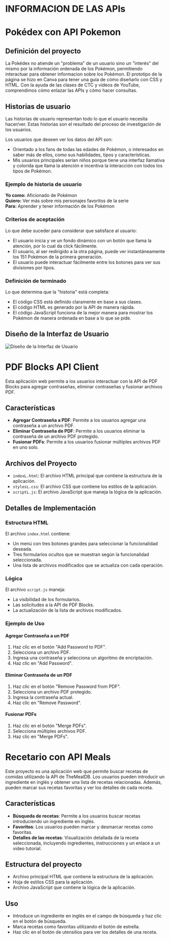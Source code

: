 # INFORMACION DE LAS APIs

# Pokédex con API Pokemon

## Definición del proyecto
La Pokédex no atiende un "problema" de un usuario sino un "interés" del mismo por la información ordenada de los Pokémon, permitiendo interactuar para obtener informacion sobre los Pokémon. El prototipo de la página se hizo en Canva para tener una guía de cómo diseñarlo con CSS y HTML. Con la ayuda de las clases de CTC y videos de YouTube, comprendimos cómo enlazar las APIs y cómo hacer consultas. 

## Historias de usuario
Las historias de usuario representan todo lo que el usuario necesita hacer/ver. Estas historias son el resultado del proceso de investigación de los usuarios. 


Los usuarios que deseen ver los datos del API son:

- Orientado a los fans de todas las edades de Pokémon, o interesados en saber más de ellos, como sus habilidades, tipos y características.
- Mis usuarios principales serían niños porque tiene una interfaz llamativa y colorida que llama la atención e incentiva la interacción con todos los tipos de Pokémon.

### Ejemplo de historia de usuario
**Yo como:** Aficionado de Pokémon  
**Quiero:** Ver más sobre mis personajes favoritos de la serie  
**Para:** Aprender y tener información de los Pokémon

### Criterios de aceptación
Lo que debe suceder para considerar que satisface al usuario:

- El usuario inicia y ve un fondo dinámico con un botón que llama la atención, por lo cual da click fácilmente.
- El usuario, al ser redirigido a la otra página, puede ver instantáneamente los 151 Pokémon de la primera generación.
- El usuario puede interactuar fácilmente entre los botones para ver sus divisiones por tipos.

### Definición de terminado
Lo que determina que la "historia" está completa:

- El código CSS está definido claramente en base a sus clases.
- El código HTML es generado por la API de manera rápida.
- El código JavaScript funciona de la mejor manera para mostrar los Pokémon de manera ordenada en base a lo que se pide.

## Diseño de la Interfaz de Usuario
![Diseño de la Interfaz de Usuario](https://github.com/jezabel7/ProyectoAPI/blob/main/API%20Jezabel/assetsJ/filesJ/Pokedex.jpg)

# PDF Blocks API Client

Esta aplicación web permite a los usuarios interactuar con la API de PDF Blocks para agregar contraseñas, eliminar contraseñas y fusionar archivos PDF. 

## Características

- **Agregar Contraseña a PDF**: Permite a los usuarios agregar una contraseña a un archivo PDF.
- **Eliminar Contraseña de PDF**: Permite a los usuarios eliminar la contraseña de un archivo PDF protegido.
- **Fusionar PDFs**: Permite a los usuarios fusionar múltiples archivos PDF en uno solo.


## Archivos del Proyecto

- `indexL.html`: El archivo HTML principal que contiene la estructura de la aplicación.
- `stylesL.css`: El archivo CSS que contiene los estilos de la aplicación.
- `scriptL.js`: El archivo JavaScript que maneja la lógica de la aplicación.


## Detalles de Implementación

### Estructura HTML

El archivo `index.html` contiene:

- Un menú con tres botones grandes para seleccionar la funcionalidad deseada.
- Tres formularios ocultos que se muestran según la funcionalidad seleccionada.
- Una lista de archivos modificados que se actualiza con cada operación.


### Lógica 

El archivo `script.js` maneja:

- La visibilidad de los formularios.
- Las solicitudes a la API de PDF Blocks.
- La actualización de la lista de archivos modificados.

### Ejemplo de Uso

#### Agregar Contraseña a un PDF

1. Haz clic en el botón "Add Password to PDF".
2. Selecciona un archivo PDF.
3. Ingresa una contraseña y selecciona un algoritmo de encriptación.
4. Haz clic en "Add Password".

#### Eliminar Contraseña de un PDF

1. Haz clic en el botón "Remove Password from PDF".
2. Selecciona un archivo PDF protegido.
3. Ingresa la contraseña actual.
4. Haz clic en "Remove Password".

#### Fusionar PDFs

1. Haz clic en el botón "Merge PDFs".
2. Selecciona múltiples archivos PDF.
3. Haz clic en "Merge PDFs".

# Recetario con API Meals
Este proyecto es una aplicación web que permite buscar recetas de comidas utilizando la API de TheMealDB. Los usuarios pueden introducir un ingrediente en inglés y obtener una lista de recetas relacionadas. Además, pueden marcar sus recetas favoritas y ver los detalles de cada receta.

## Características

- **Búsqueda de recetas**: Permite a los usuarios buscar recetas introduciendo un ingrediente en inglés.
- **Favoritos**: Los usuarios pueden marcar y desmarcar recetas como favoritas.
- **Detalles de las recetas**: Visualización detallada de la receta seleccionada, incluyendo ingredientes, instrucciones y un enlace a un video tutorial.

## Estructura del proyecto

- Archivo principal HTML que contiene la estructura de la aplicación.
- Hoja de estilos CSS para la aplicación.
- Archivo JavaScript que contiene la lógica de la aplicación.

## Uso

- Introduce un ingrediente en inglés en el campo de búsqueda y haz clic en el botón de búsqueda.
- Marca recetas como favoritas utilizando el botón de estrella.
- Haz clic en el botón de utensilios para ver los detalles de una receta.
